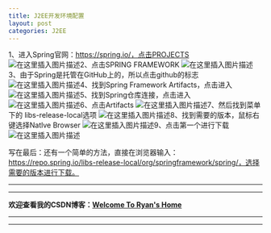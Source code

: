 ```yaml
---
title: J2EE开发环境配置
layout: post
categories: J2EE
---
```




1、进入Spring官网：https://spring.io/，点击PROJECTS
![在这里插入图片描述](https://img-blog.csdnimg.cn/20200210104311350.png?x-oss-process=image/watermark,type_ZmFuZ3poZW5naGVpdGk,shadow_10,text_aHR0cHM6Ly9ibG9nLmNzZG4ubmV0L3FxXzQxNDIyNDQ4,size_16,color_FFFFFF,t_70)2、点击SPRING FRAMEWORK
![在这里插入图片描述](https://img-blog.csdnimg.cn/20200210104406745.png?x-oss-process=image/watermark,type_ZmFuZ3poZW5naGVpdGk,shadow_10,text_aHR0cHM6Ly9ibG9nLmNzZG4ubmV0L3FxXzQxNDIyNDQ4,size_16,color_FFFFFF,t_70)3、由于Spring是托管在GitHub上的，所以点击github的标志
![在这里插入图片描述](https://img-blog.csdnimg.cn/20200210104549988.png?x-oss-process=image/watermark,type_ZmFuZ3poZW5naGVpdGk,shadow_10,text_aHR0cHM6Ly9ibG9nLmNzZG4ubmV0L3FxXzQxNDIyNDQ4,size_16,color_FFFFFF,t_70)4、找到Spring Framework Artifacts，点击进入
![在这里插入图片描述](https://img-blog.csdnimg.cn/20200210104756310.png?x-oss-process=image/watermark,type_ZmFuZ3poZW5naGVpdGk,shadow_10,text_aHR0cHM6Ly9ibG9nLmNzZG4ubmV0L3FxXzQxNDIyNDQ4,size_16,color_FFFFFF,t_70)5、找到Spring仓库连接，点击进入
![在这里插入图片描述](https://img-blog.csdnimg.cn/20200210104847866.png?x-oss-process=image/watermark,type_ZmFuZ3poZW5naGVpdGk,shadow_10,text_aHR0cHM6Ly9ibG9nLmNzZG4ubmV0L3FxXzQxNDIyNDQ4,size_16,color_FFFFFF,t_70)6、点击Artifacts
![在这里插入图片描述](https://img-blog.csdnimg.cn/20200210104904578.png?x-oss-process=image/watermark,type_ZmFuZ3poZW5naGVpdGk,shadow_10,text_aHR0cHM6Ly9ibG9nLmNzZG4ubmV0L3FxXzQxNDIyNDQ4,size_16,color_FFFFFF,t_70)7、然后找到菜单下的 libs-release-local选项
![在这里插入图片描述](https://img-blog.csdnimg.cn/20200210105915448.png?x-oss-process=image/watermark,type_ZmFuZ3poZW5naGVpdGk,shadow_10,text_aHR0cHM6Ly9ibG9nLmNzZG4ubmV0L3FxXzQxNDIyNDQ4,size_16,color_FFFFFF,t_70)8、找到需要的版本，鼠标右键选择Natlve Browser
![在这里插入图片描述](https://img-blog.csdnimg.cn/20200210110606966.png?x-oss-process=image/watermark,type_ZmFuZ3poZW5naGVpdGk,shadow_10,text_aHR0cHM6Ly9ibG9nLmNzZG4ubmV0L3FxXzQxNDIyNDQ4,size_16,color_FFFFFF,t_70)9、点击第一个进行下载
![在这里插入图片描述](https://img-blog.csdnimg.cn/2020021011071192.png?x-oss-process=image/watermark,type_ZmFuZ3poZW5naGVpdGk,shadow_10,text_aHR0cHM6Ly9ibG9nLmNzZG4ubmV0L3FxXzQxNDIyNDQ4,size_16,color_FFFFFF,t_70)

写在最后：还有一个简单的方法，直接在浏览器输入：https://repo.spring.io/libs-release-local/org/springframework/spring/，选择需要的版本进行下载。






---
---
**欢迎查看我的CSDN博客：[Welcome To Ryan's Home](https://blog.csdn.net/qq_41422448)**

---
---
